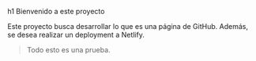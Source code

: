 h1 Bienvenido a este proyecto

Este proyecto busca desarrollar lo que es una página de GitHub. Además, se desea realizar un deployment a Netlify.

> Todo esto es una prueba.